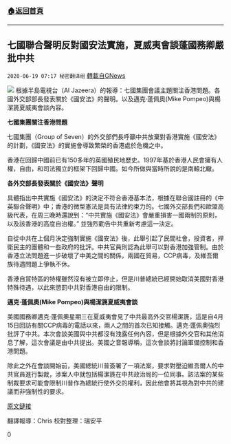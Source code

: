 ###  [:house:返回首頁](https://github.com/ourhimalayas/txt)
---

## 七國聯合聲明反對國安法實施，夏威夷會談蓬國務卿嚴批中共
`2020-06-19 07:17 秘密翻译组` [轉載自GNews](https://gnews.org/zh-hant/239246/)

![](https://gnews.org/wp-content/uploads/2020/06/Picture-1-90.png)
根據半島電視台（Al Jazeera）的報導：七國集團會議主題關注香港問題。各國外交部部長發表關於《國安法》的聲明。以及邁克·蓬佩奧(Mike Pompeo)與楊潔篪夏威夷會談內容。

**七國集團關注香港問題**

七國集團（Group of Seven）的外交部們長呼籲中共放棄對香港實施《國安法》的計劃，《國安法》的實施會導致繁榮的香港處於危機之中。

香港在回歸中國前已有150多年的英國殖民地歷史。1997年基於香港人民會擁有人權，自由，和司法獨立的框架下回歸中國。如今所做與當時所說的是南轅北轍。

**各外交部長發表關於《國安法》聲明**

具體指出中共實施《國安法》的決定不符合香港基本法，根據在聯合國註冊的《中英聯合聲明》中；香港的微型憲法是具有法律約束力的。七國外交部長們和歐盟高級代表，在周三晚時還說到：“中共實施《國安法》會嚴重損害一國兩制的原則，以及該香港的高度自治權。” 並強烈勸告中共重新考慮這一決定。

自從中共在上個月決定強制實施《國安法》後，此舉引起了民間社會，投資者，捍衛民主的團體和一些政府的批評。中共官員則認為此舉可以對香港加強管制。由於香港立法問題進一步破壞了中美之間的關係，兩國在貿易，CCP病毒，及維吾爾族待遇問題上爭執不休。

香港自貿特區的特權雖然沒有被立即停止，但是川普總統已經開始取消美國對香港特殊待遇，以此來懲罰中共對香港自由的限制。

**邁克·蓬佩奧(Mike Pompeo)與楊潔篪夏威夷會談**

美國國務卿邁克·蓬佩奧星期三在夏威夷會見了中共最高外交官楊潔篪，這是自4月15日回訪有關CCP病毒的電話以來，兩人之間的首次已知接觸。邁克·蓬佩奧強烈批評了中共。本次會談美國與中共都沒有洩露任何內容，但是根據外交官和其他消息了解，這次會議是由中共提出。美國之音報導稱，這次會談將討論軍備控制和香港問題。

除此之外在會談開始前，美國總統川普簽署了一項法案，要求對壓迫維吾爾人的中共官員進行製裁，涉案人中就包括楊潔篪在中共政治局的一位同事。該法案的某些制裁要求可能會限制川普作為總統行使外交的權利，因此他會將其視為對中共的建議而非強制性的要求。

[原文鏈接](https://www.aljazeera.com/news/2020/06/g7-urges-china-impose-national-security-law-hong-kong-200618005544720.html)

翻譯報導：Chris
校對整理：瑞安平

0
